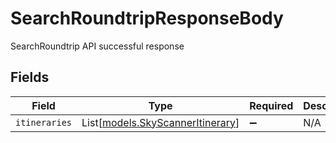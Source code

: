 # SearchRoundtripResponseBody

SearchRoundtrip API successful response


## Fields

| Field                                                                | Type                                                                 | Required                                                             | Description                                                          |
| -------------------------------------------------------------------- | -------------------------------------------------------------------- | -------------------------------------------------------------------- | -------------------------------------------------------------------- |
| `itineraries`                                                        | List[[models.SkyScannerItinerary](../models/skyscanneritinerary.md)] | :heavy_minus_sign:                                                   | N/A                                                                  |